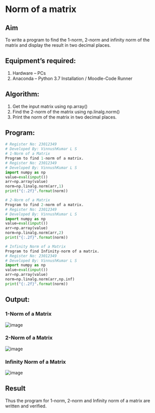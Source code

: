 # Norm of a matrix
## Aim
To write a program to find the 1-norm, 2-norm and infinity norm of the matrix and display the result in two decimal places.
## Equipment’s required:
1.	Hardware – PCs
2.	Anaconda – Python 3.7 Installation / Moodle-Code Runner
## Algorithm:
1. Get the input matrix using np.array()
2. Find the 2-norm of the matrix using np.linalg.norm()
3. Print the norm of the matrix in two decimal places.
## Program:
```Python
# Register No: 23012349
# Developed By: VinnushKumar L S
# 1-Norm of a Matrix
Program to find 1-norm of a matrix.
# Register No: 23012349
# Developed By: VinnushKumar L S
import numpy as np
value=eval(input())
arr=np.array(value)
norm=np.linalg.norm(arr,1)
print("{:.2f}".format(norm))

# 2-Norm of a Matrix
Program to find 2-norm of a matrix.
# Register No: 23012349
# Developed By: VinnushKumar L S
import numpy as np
value=eval(input())
arr=np.array(value)
norm=np.linalg.norm(arr,2)
print("{:.2f}".format(norm))

# Infinity Norm of a Matrix
Program to find Infinity-norm of a matrix.
# Register No: 23012349
# Developed By: VinnushKumar L S
import numpy as np
value=eval(input())
arr=np.array(value)
norm=np.linalg.norm(arr,np.inf)
print("{:.2f}".format(norm))
```
## Output:
### 1-Norm of a Matrix
![image](https://github.com/vinnush147/Norm-of-a-matrix/assets/147139234/6d90281d-f33f-430f-9fa4-9ec2eee0aa05)

### 2-Norm of a Matrix
![image](https://github.com/vinnush147/Norm-of-a-matrix/assets/147139234/87e11533-385b-46a1-84b3-2649b6702713)


### Infinity Norm of a Matrix
![image](https://github.com/vinnush147/Norm-of-a-matrix/assets/147139234/cda322dc-b8d1-4d60-8785-1c5a934c8bd2)


## Result
Thus the program for 1-norm, 2-norm and Infinity norm of a matrix are written and verified.
